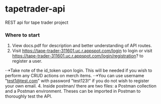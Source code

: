 # tapetrader-api
REST api for tape trader project

### Where to start
1. View docs.pdf for description and better understanding of API routes.
2. Visit https://tape-trader-311601.uc.r.appspot.com/login to login or visit https://tape-trader-311601.uc.r.appspot.com/login/registration? to register a user.
 
 ⋅⋅*Take note of the id_token upon login. This will be needed if you wish to perform any CRUD actions on merch items. 
 ⋅⋅*You can use username "test1@test.com" with password "test123!" if you do not wish to register your own email.
4. Inside postman/ there are two files: a Postman collection and a Postman environment. Theses can be imported in Postman to thoroughly test the API.
